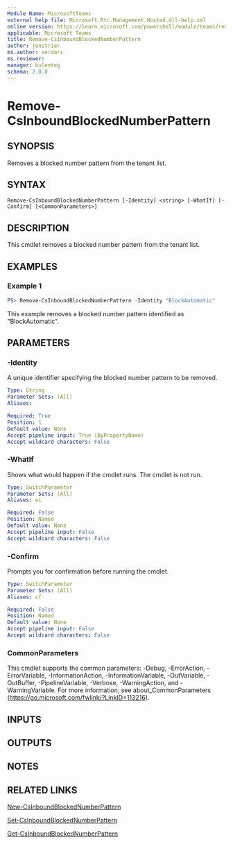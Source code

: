```yaml
---
Module Name: MicrosoftTeams
external help file: Microsoft.Rtc.Management.Hosted.dll-help.xml 
online version: https://learn.microsoft.com/powershell/module/teams/remove-csinboundblockednumberpattern
applicable: Microsoft Teams 
title: Remove-CsInboundBlockedNumberPattern
author: jenstrier
ms.author: serdars
ms.reviewer:
manager: bulenteg
schema: 2.0.0 
---
```


# Remove-CsInboundBlockedNumberPattern

## SYNOPSIS
Removes a blocked number pattern from the tenant list.

## SYNTAX

```
Remove-CsInboundBlockedNumberPattern [-Identity] <string> [-WhatIf] [-Confirm] [<CommonParameters>]
```

## DESCRIPTION
This cmdlet removes a blocked number pattern from the tenant list.

## EXAMPLES

### Example 1
```powershell
PS> Remove-CsInboundBlockedNumberPattern -Identity "BlockAutomatic"
```

This example removes a blocked number pattern identified as "BlockAutomatic".

## PARAMETERS

### -Identity
A unique identifier specifying the blocked number pattern to be removed.

```yaml
Type: String
Parameter Sets: (All)
Aliases:

Required: True
Position: 1
Default value: None
Accept pipeline input: True (ByPropertyName)
Accept wildcard characters: False
```

### -WhatIf
Shows what would happen if the cmdlet runs.
The cmdlet is not run.

```yaml
Type: SwitchParameter
Parameter Sets: (All)
Aliases: wi

Required: False
Position: Named
Default value: None
Accept pipeline input: False
Accept wildcard characters: False
```

### -Confirm
Prompts you for confirmation before running the cmdlet.

```yaml
Type: SwitchParameter
Parameter Sets: (All)
Aliases: cf

Required: False
Position: Named
Default value: None
Accept pipeline input: False
Accept wildcard characters: False
```

### CommonParameters
This cmdlet supports the common parameters: -Debug, -ErrorAction, -ErrorVariable, -InformationAction, -InformationVariable, -OutVariable, -OutBuffer, -PipelineVariable, -Verbose, -WarningAction, and -WarningVariable. For more information, see about_CommonParameters (https://go.microsoft.com/fwlink/?LinkID=113216).

## INPUTS

## OUTPUTS

## NOTES

## RELATED LINKS

[New-CsInboundBlockedNumberPattern](New-CsInboundBlockedNumberPattern.md)

[Set-CsInboundBlockedNumberPattern](Set-CsInboundBlockedNumberPattern.md)

[Get-CsInboundBlockedNumberPattern](Get-CsInboundBlockedNumberPattern.md)
